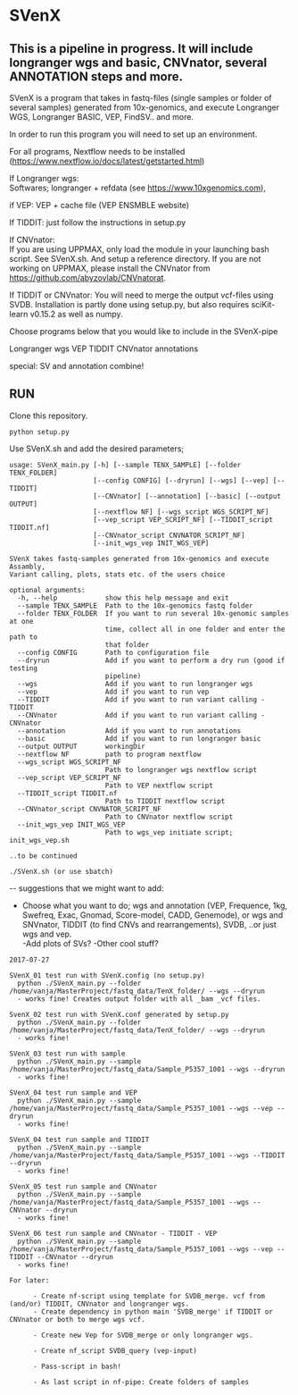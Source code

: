 # SVenX


This is a pipeline in progress. It will include longranger wgs and basic, CNVnator, several ANNOTATION steps and more. 
---
SVenX is a program that takes in fastq-files (single samples or folder of several samples) generated from 10x-genomics, and execute Longranger WGS, Longranger BASIC, VEP, FindSV.. and more. 

In order to run this program you will need to set up an environment. 

For all programs, Nextflow needs to be installed (https://www.nextflow.io/docs/latest/getstarted.html)

If Longranger wgs:  
  Softwares; longranger + refdata (see https://www.10xgenomics.com), 

if VEP:
  VEP + cache file (VEP ENSMBLE website)

If TIDDIT:
  just follow the instructions in setup.py

If CNVnator:   
  If you are using UPPMAX, only load the module in your launching bash script. See SVenX.sh. And setup a reference directory.
  If you are not working on UPPMAX, please install the CNVnator from https://github.com/abyzovlab/CNVnatorat.

If TIDDIT or CNVnator:
  You will need to merge the output vcf-files using SVDB. Installation is partly done using setup.py, but also requires sciKit-learn v0.15.2 as well as numpy.  

Choose programs below that you would like to include in the SVenX-pipe

Longranger wgs 
VEP
TIDDIT
CNVnator
annotations
 
special: SV and annotation combine!

RUN
---
Clone this repository.
```
python setup.py
```
 
Use SVenX.sh and add the desired parameters;

```
usage: SVenX_main.py [-h] [--sample TENX_SAMPLE] [--folder TENX_FOLDER]
                     [--config CONFIG] [--dryrun] [--wgs] [--vep] [--TIDDIT]
                     [--CNVnator] [--annotation] [--basic] [--output OUTPUT]
                     [--nextflow NF] [--wgs_script WGS_SCRIPT_NF]
                     [--vep_script VEP_SCRIPT_NF] [--TIDDIT_script TIDDIT.nf]
                     [--CNVnator_script CNVNATOR_SCRIPT_NF]
                     [--init_wgs_vep INIT_WGS_VEP]

SVenX takes fastq-samples generated from 10x-genomics and execute Assambly,
Variant calling, plots, stats etc. of the users choice

optional arguments:
  -h, --help            show this help message and exit
  --sample TENX_SAMPLE  Path to the 10x-genomics fastq folder
  --folder TENX_FOLDER  If you want to run several 10x-genomic samples at one
                        time, collect all in one folder and enter the path to
                        that folder
  --config CONFIG       Path to configuration file
  --dryrun              Add if you want to perform a dry run (good if testing
                        pipeline)
  --wgs                 Add if you want to run longranger wgs
  --vep                 Add if you want to run vep
  --TIDDIT              Add if you want to run variant calling - TIDDIT
  --CNVnator            Add if you want to run variant calling - CNVnator
  --annotation          Add if you want to run annotations
  --basic               Add if you want to run longranger basic
  --output OUTPUT       workingDir
  --nextflow NF         path to program nextflow
  --wgs_script WGS_SCRIPT_NF
                        Path to longranger wgs nextflow script
  --vep_script VEP_SCRIPT_NF
                        Path to VEP nextflow script
  --TIDDIT_script TIDDIT.nf
                        Path to TIDDIT nextflow script
  --CNVnator_script CNVNATOR_SCRIPT_NF
                        Path to CNVnator nextflow script
  --init_wgs_vep INIT_WGS_VEP
                        Path to wgs_vep initiate script; init_wgs_vep.sh

..to be continued 

./SVenX.sh (or use sbatch)

```
-- suggestions that we might want to add: 
- Choose what you want to do; wgs and annotation (VEP, Frequence, 1kg, Swefreq, Exac, Gnomad, Score-model, CADD, Genemode), or wgs and SNVnator, TIDDIT (to find CNVs and rearrangements), SVDB, ..or just wgs and vep.  
-Add plots of SVs?
-Other cool stuff?   
```
2017-07-27

SVenX_01 test run with SVenX.config (no setup.py)
  python ./SVenX_main.py --folder /home/vanja/MasterProject/fastq_data/TenX_folder/ --wgs --dryrun
  - works fine! Creates output folder with all _bam _vcf files. 

SvenX_02 test run with SVenX.conf generated by setup.py
  python ./SVenX_main.py --folder /home/vanja/MasterProject/fastq_data/TenX_folder/ --wgs --dryrun
  - works fine! 

SVenX_03 test run with sample
  python ./SVenX_main.py --sample /home/vanja/MasterProject/fastq_data/Sample_P5357_1001 --wgs --dryrun
  - works fine!

SVenX_04 test run sample and VEP
  python ./SVenX_main.py --sample /home/vanja/MasterProject/fastq_data/Sample_P5357_1001 --wgs --vep --dryrun
  - works fine!  

SVenX_04 test run sample and TIDDIT
  python ./SVenX_main.py --sample /home/vanja/MasterProject/fastq_data/Sample_P5357_1001 --wgs --TIDDIT --dryrun
  - works fine!

SVenX_05 test run sample and CNVnator
  python ./SVenX_main.py --sample /home/vanja/MasterProject/fastq_data/Sample_P5357_1001 --wgs --CNVnator --dryrun
  - works fine! 

SVenX_06 test run sample and CNVnator - TIDDIT - VEP 
  python ./SVenX_main.py --sample /home/vanja/MasterProject/fastq_data/Sample_P5357_1001 --wgs --vep --TIDDIT --CNVnator --dryrun
  - works fine!

For later:

      - Create nf-script using template for SVDB_merge. vcf from (and/or) TIDDIT, CNVnator and longranger wgs. 
      - Create dependency in python main 'SVDB_merge' if TIDDIT or CNVnator or both to merge wgs vcf. 

      - Create new Vep for SVDB_merge or only longranger wgs. 

      - Create nf_script SVDB_query (vep-input)

      - Pass-script in bash!  

      - As last script in nf-pipe: Create folders of samples

